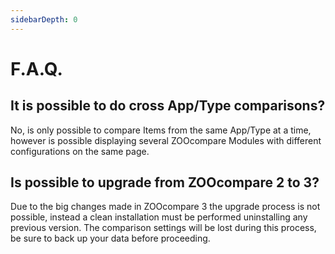 ```yaml
---
sidebarDepth: 0
---
```

# F.A.Q.

## It is possible to do cross App/Type comparisons?
No, is only possible to compare Items from the same App/Type at a time, however is possible displaying several ZOOcompare Modules with different configurations on the same page.

## Is possible to upgrade from ZOOcompare 2 to 3?
Due to the big changes made in ZOOcompare 3 the upgrade process is not possible, instead a clean installation must be performed uninstalling any previous version. The comparison settings will be lost during this process, be sure to back up your data before proceeding.
